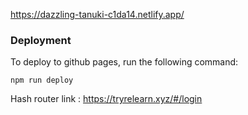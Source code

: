 https://dazzling-tanuki-c1da14.netlify.app/

### Deployment
To deploy to github pages, run the following command:

``` 
npm run deploy
```

Hash router link : https://tryrelearn.xyz/#/login